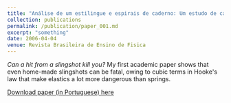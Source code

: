 ```yaml
---
title: "Análise de um estilingue e espirais de caderno: Um estudo de caso."
collection: publications
permalink: /publication/paper_001.md
excerpt: "something"
date: 2006-04-04
venue: Revista Brasileira de Ensino de Fisica
---
```

_Can a hit from a slingshot kill you?_
My first academic paper shows that even home-made slingshots can
be fatal, owing to cubic terms in Hooke's law that make elastics
a lot more dangerous than springs.

[Download paper (in Portuguese) here](http://pfdamasceno.github.io/files/2006_Damasceno.pdf)

